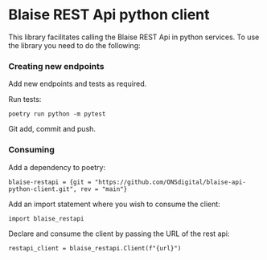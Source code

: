 # Blaise REST Api python client

This library facilitates calling the Blaise REST Api in python services. To use
the library you need to do the following:

### Creating new endpoints

Add new endpoints and tests as required.

Run tests:
```
poetry run python -m pytest
```

Git add, commit and push.

### Consuming

Add a dependency to poetry:
```
blaise-restapi = {git = "https://github.com/ONSdigital/blaise-api-python-client.git", rev = "main"}
```

Add an import statement where you wish to consume the client:
```
import blaise_restapi
```

Declare and consume the client by passing the URL of the rest api:
```
restapi_client = blaise_restapi.Client(f"{url}")
```